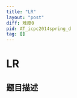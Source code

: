 ```yaml
---
title: "LR"
layout: "post"
diff: 难度0
pid: AT_icpc2014spring_d
tag: []
---
```


# LR

## 题目描述

[problemUrl]: https://atcoder.jp/contests/JAG2014Spring/tasks/icpc2014spring_d



